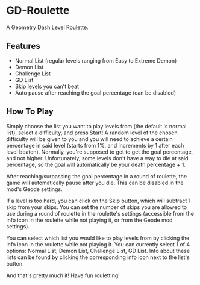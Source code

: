 # GD-Roulette

A Geometry Dash Level Roulette.

## Features

- Normal List (regular levels ranging from Easy to Extreme Demon)
- Demon List
- Challenge List
- GD List
- Skip levels you can't beat
- Auto pause after reaching the goal percentage (can be disabled)

## How To Play

Simply choose the list you want to play levels from (the default is normal list), select a difficulty, and press Start!
A random level of the chosen difficulty will be given to you and you will need to achieve a certain percentage in said level (starts from 1%, and increments by 1 after each level beaten).
Normally, you're supposed to get to get the goal percentage, and not higher. Unfortunately, some levels don't have a way to die at said percentage, so the goal will automatically be your death percentage + 1.

After reaching/surpassing the goal percentage in a round of roulette, the game will automatically pause after you die. This can be disabled in the mod's Geode settings.

If a level is too hard, you can click on the Skip button, which will subtract 1 skip from your skips. You can set the number of skips you are allowed to use during a round of roulette in the roulette's settings (accessible from the info icon in the roulette while not playing it, or from the Geode mod settings).

You can select which list you would like to play levels from by clicking the info icon in the roulette while not playing it.
You can currently select 1 of 4 options: Normal List, Demon List, Challenge List, GD List.
Info about these lists can be found by clicking the corresponding info icon next to the list's button.

And that's pretty much it! Have fun rouletting!
